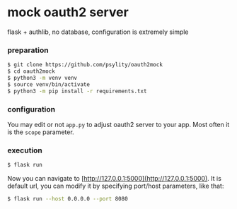 # mock oauth2 server
flask + authlib, no database, configuration is extremely simple

### preparation
```bash
$ git clone https://github.com/psylity/oauth2mock
$ cd oauth2mock
$ python3 -m venv venv
$ source venv/bin/activate
$ python3 -m pip install -r requirements.txt
```

### configuration
You may edit or not `app.py` to adjust oauth2 server to your app. Most often it is the `scope` parameter.

### execution
```bash
$ flask run
```
Now you can navigate to [http://127.0.0.1:5000](http://127.0.0.1:5000). It is default url, you can modify it 
by specifying port/host parameters, like that:
```bash
$ flask run --host 0.0.0.0 --port 8080
```